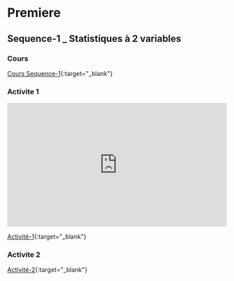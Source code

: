 # Premiere

## Sequence-1 _ Statistiques à 2 variables

### Cours

[Cours Sequence-1](./1_Seq1_Co.pdf){:target="_blank"}


### Activite 1

<div style="position:relative;padding-bottom:56.25%;height:0;overflow:hidden;"> <iframe style="width:100%;height:100%;position:absolute;left:0px;top:0px;overflow:hidden" frameborder="0" type="text/html" src="https://www.dailymotion.com/embed/video/x82nr33?autoplay=1" width="100%" height="100%" allowfullscreen title="Dailymotion Video Player" allow="autoplay"> </iframe> </div>

[Activité-1](./1_Seq1_Act1.pdf){:target="_blank"}

### Activite 2

[Activité-2](./1_Seq1_Act2.pdf){:target="_blank"}
